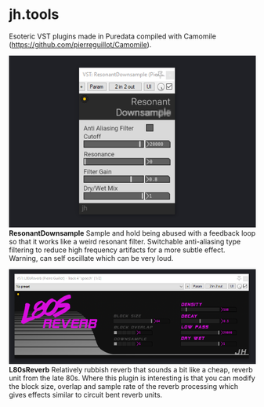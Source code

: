 # jh.tools
Esoteric VST plugins made in Puredata compiled with Camomile (https://github.com/pierreguillot/Camomile).

![ResonantDownsample screenshot](https://raw.githubusercontent.com/j-p-higgins/jh.tools/master/resdownsample_screenshot.png)
**ResonantDownsample**
Sample and hold being abused with a feedback loop so that it works like a weird resonant filter. Switchable anti-aliasing type filtering to reduce high frequency artifacts for a more subtle effect. Warning, can self oscillate which can be very loud.

![L80sReverb screenshot](https://raw.githubusercontent.com/j-p-higgins/jh.tools/master/l80s_screenshot.png)
**L80sReverb**
Relatively rubbish reverb that sounds a bit like a cheap, reverb unit from the late 80s. Where this plugin is interesting is that you can modify the block size, overlap and sample rate of the reverb processing which gives effects similar to circuit bent reverb units. 